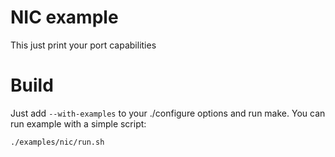 # NIC example

This just print your port capabilities

# Build

Just add `--with-examples` to your ./configure options and run make.
You can run example with a simple script:
```
./examples/nic/run.sh
```
